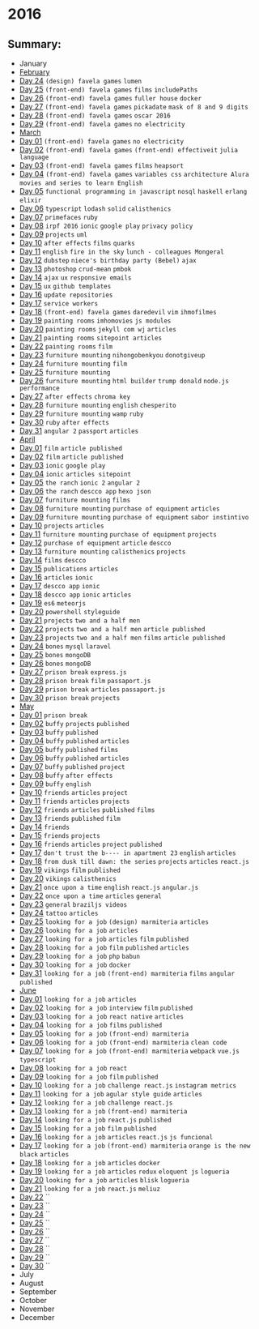# 2016

## Summary:
 - January
 - [February](feb/README.md)
  - [Day 24](feb/02-24-2016.md) `(design) favela games` `lumen`
  - [Day 25](feb/02-25-2016.md) `(front-end) favela games` `films` `includePaths`
  - [Day 26](feb/02-26-2016.md) `(front-end) favela games` `fuller house`  `docker` 
  - [Day 27](feb/02-27-2016.md) `(front-end) favela games` `pickadate` `mask of 8 and 9 digits`
  - [Day 28](feb/02-28-2016.md) `(front-end) favela games` `oscar 2016`
  - [Day 29](feb/02-29-2016.md) `(front-end) favela games` `no electricity`
 - [March](mar/README.md)
  - [Day 01](mar/03-01-2016.md) `(front-end) favela games` `no electricity`
  - [Day 02](mar/03-02-2016.md) `(front-end) favela games` `(front-end) effectiveit` `julia language`
  - [Day 03](mar/03-03-2016.md) `(front-end) favela games` `films` `heapsort`
  - [Day 04](mar/03-04-2016.md) `(front-end) favela games` `variables css` `architecture Alura` `movies and series to learn English`
  - [Day 05](mar/03-05-2016.md) `functional programming in javascript` `nosql` `haskell` `erlang` `elixir`
  - [Day 06](mar/03-06-2016.md) `typescript` `lodash` `solid` `calisthenics`
  - [Day 07](mar/03-07-2016.md) `primefaces` `ruby`
  - [Day 08](mar/03-08-2016.md) `irpf 2016` `ionic` `google play` `privacy policy`
  - [Day 09](mar/03-09-2016.md) `projects` `uml`
  - [Day 10](mar/03-10-2016.md) `after effects` `films` `quarks`
  - [Day 11](mar/03-11-2016.md) `english` `fire in the sky` `lunch - colleagues Mongeral`
  - [Day 12](mar/03-12-2016.md) `dubstep` `niece's birthday party (Bebel)` `ajax`
  - [Day 13](mar/03-13-2016.md) `photoshop` `crud-mean` `pmbok`
  - [Day 14](mar/03-14-2016.md) `ajax` `ux` `responsive emails`
  - [Day 15](mar/03-15-2016.md) `ux` `github templates`
  - [Day 16](mar/03-16-2016.md) `update repositories`
  - [Day 17](mar/03-17-2016.md) `service workers`
  - [Day 18](mar/03-18-2016.md) `(front-end) favela games` `daredevil` `vim` `ihmofilmes`
  - [Day 19](mar/03-19-2016.md) `painting rooms` `imhomovies` `js modules`
  - [Day 20](mar/03-20-2016.md) `painting rooms` `jekyll com wj` `articles`
  - [Day 21](mar/03-21-2016.md) `painting rooms` `sitepoint articles`
  - [Day 22](mar/03-22-2016.md) `painting rooms` `film`
  - [Day 23](mar/03-23-2016.md) `furniture mounting` `nihongobenkyou` `donotgiveup`
  - [Day 24](mar/03-24-2016.md) `furniture mounting` `film`
  - [Day 25](mar/03-25-2016.md) `furniture mounting`
  - [Day 26](mar/03-26-2016.md) `furniture mounting` `html builder` `trump donald` `node.js performance`
  - [Day 27](mar/03-27-2016.md) `after effects` `chroma key`
  - [Day 28](mar/03-28-2016.md) `furniture mounting` `english` `chesperito`
  - [Day 29](mar/03-29-2016.md) `furniture mounting` `wamp` `ruby`
  - [Day 30](mar/03-30-2016.md) `ruby` `after effects`
  - [Day 31](mar/03-31-2016.md) `angular 2` `passport` `articles`
 - [April](apr/README.md)
  - [Day 01](apr/04-01-2016.md) `film` `article published`
  - [Day 02](apr/04-02-2016.md) `film` `article published`
  - [Day 03](apr/04-03-2016.md) `ionic` `google play`
  - [Day 04](apr/04-04-2016.md) `ionic` `articles sitepoint`
  - [Day 05](apr/04-05-2016.md) `the ranch` `ionic 2` `angular 2`
  - [Day 06](apr/04-06-2016.md) `the ranch` `descco app` `hexo json`
  - [Day 07](apr/04-07-2016.md) `furniture mounting` `films`
  - [Day 08](apr/04-08-2016.md) `furniture mounting` `purchase of equipment` `articles`
  - [Day 09](apr/04-09-2016.md) `furniture mounting` `purchase of equipment` `sabor instintivo`
  - [Day 10](apr/04-10-2016.md) `projects` `articles`
  - [Day 11](apr/04-11-2016.md) `furniture mounting` `purchase of equipment` `projects`
  - [Day 12](apr/04-12-2016.md) `purchase of equipment` `article` `descco`
  - [Day 13](apr/04-13-2016.md) `furniture mounting` `calisthenics` `projects`
  - [Day 14](apr/04-14-2016.md) `films` `descco`
  - [Day 15](apr/04-15-2016.md) `publications` `articles`
  - [Day 16](apr/04-16-2016.md) `articles` `ionic`
  - [Day 17](apr/04-17-2016.md) `descco app` `ionic`
  - [Day 18](apr/04-18-2016.md) `descco app` `ionic` `articles`
  - [Day 19](apr/04-19-2016.md) `es6` `meteorjs`
  - [Day 20](apr/04-20-2016.md) `powershell` `styleguide`
  - [Day 21](apr/04-21-2016.md) `projects` `two and a half men`
  - [Day 22](apr/04-22-2016.md) `projects` `two and a half men` `article published`
  - [Day 23](apr/04-23-2016.md) `projects` `two and a half men` `films` `article published`
  - [Day 24](apr/04-24-2016.md) `bones` `mysql` `laravel`
  - [Day 25](apr/04-25-2016.md) `bones` `mongoDB`
  - [Day 26](apr/04-26-2016.md) `bones` `mongoDB`
  - [Day 27](apr/04-27-2016.md) `prison break` `express.js`
  - [Day 28](apr/04-28-2016.md) `prison break` `film` `passaport.js`
  - [Day 29](apr/04-29-2016.md) `prison break` `articles` `passaport.js`
  - [Day 30](apr/04-30-2016.md) `prison break` `projects`
 - [May](may/README.md)
  - [Day 01](may/05-01-2016.md) `prison break`
  - [Day 02](may/05-02-2016.md) `buffy` `projects` `published`
  - [Day 03](may/05-03-2016.md) `buffy` `published`
  - [Day 04](may/05-04-2016.md) `buffy` `published` `articles`
  - [Day 05](may/05-05-2016.md) `buffy` `published` `films`
  - [Day 06](may/05-06-2016.md) `buffy` `published` `articles`
  - [Day 07](may/05-07-2016.md) `buffy` `published` `project`
  - [Day 08](may/05-08-2016.md) `buffy` `after effects`
  - [Day 09](may/05-09-2016.md) `buffy` `english`
  - [Day 10](may/05-10-2016.md) `friends` `articles` `project`
  - [Day 11](may/05-11-2016.md) `friends` `articles` `projects`
  - [Day 12](may/05-12-2016.md) `friends` `articles` `published` `films`
  - [Day 13](may/05-13-2016.md) `friends` `published` `film`
  - [Day 14](may/05-14-2016.md) `friends`
  - [Day 15](may/05-15-2016.md) `friends` `projects`
  - [Day 16](may/05-16-2016.md) `friends` `articles` `project` `published`
  - [Day 17](may/05-17-2016.md) `don't trust the b---- in apartment 23` `english` `articles`
  - [Day 18](may/05-18-2016.md) `from dusk till dawn: the series` `projects` `articles` `react.js`
  - [Day 19](may/05-19-2016.md) `vikings` `film` `published`
  - [Day 20](may/05-20-2016.md) `vikings` `calisthenics`
  - [Day 21](may/05-21-2016.md) `once upon a time` `english` `react.js` `angular.js`
  - [Day 22](may/05-22-2016.md) `once upon a time` `articles` `general`
  - [Day 23](may/05-23-2016.md) `general` `braziljs videos`
  - [Day 24](may/05-24-2016.md) `tattoo` `articles`
  - [Day 25](may/05-25-2016.md) `looking for a job` `(design) marmiteria` `articles`
  - [Day 26](may/05-26-2016.md) `looking for a job` `articles`
  - [Day 27](may/05-27-2016.md) `looking for a job` `articles` `film` `published`
  - [Day 28](may/05-28-2016.md) `looking for a job` `film` `published` `articles`
  - [Day 29](may/05-29-2016.md) `looking for a job` `php` `babun`
  - [Day 30](may/05-30-2016.md) `looking for a job` `docker`
  - [Day 31](may/05-31-2016.md) `looking for a job` `(front-end) marmiteria` `films` `angular` `published`
 - [June](jun/README.md)
  - [Day 01](jun/06-01-2016.md) `looking for a job` `articles`
  - [Day 02](jun/06-02-2016.md) `looking for a job` `interview` `film` `published`
  - [Day 03](jun/06-03-2016.md) `looking for a job` `react native` `articles`
  - [Day 04](jun/06-04-2016.md) `looking for a job` `films` `published`
  - [Day 05](jun/06-05-2016.md) `looking for a job` `(front-end) marmiteria`
  - [Day 06](jun/06-06-2016.md) `looking for a job` `(front-end) marmiteria` `clean code`
  - [Day 07](jun/06-07-2016.md) `looking for a job` `(front-end) marmiteria` `webpack` `vue.js` `typescript`
  - [Day 08](jun/06-08-2016.md) `looking for a job` `react`
  - [Day 09](jun/06-09-2016.md) `looking for a job` `film` `published`
  - [Day 10](jun/06-10-2016.md) `looking for a job` `challenge react.js` `instagram metrics`
  - [Day 11](jun/06-11-2016.md) `looking for a job` `agular style guide` `articles`
  - [Day 12](jun/06-12-2016.md) `looking for a job` `challenge react.js`
  - [Day 13](jun/06-13-2016.md) `looking for a job` `(front-end) marmiteria`
  - [Day 14](jun/06-14-2016.md) `looking for a job` `react.js` `published`
  - [Day 15](jun/06-15-2016.md) `looking for a job` `film` `published`
  - [Day 16](jun/06-16-2016.md) `looking for a job` `articles` `react.js` `js funcional`
  - [Day 17](jun/06-17-2016.md) `looking for a job` `(front-end) marmiteria` `orange is the new black` `articles`
  - [Day 18](jun/06-18-2016.md) `looking for a job` `articles` `docker` 
  - [Day 19](jun/06-19-2016.md) `looking for a job` `articles` `redux` `eloquent js` `logueria`
  - [Day 20](jun/06-20-2016.md) `looking for a job` `articles` `blisk` `logueria`
  - [Day 21](jun/06-21-2016.md) `looking for a job` `react.js` `meliuz`
  - [Day 22](jun/06-22-2016.md) ``
  - [Day 23](jun/06-23-2016.md) ``
  - [Day 24](jun/06-24-2016.md) ``
  - [Day 25](jun/06-25-2016.md) ``
  - [Day 26](jun/06-26-2016.md) ``
  - [Day 27](jun/06-27-2016.md) ``
  - [Day 28](jun/06-28-2016.md) ``
  - [Day 29](jun/06-29-2016.md) ``
  - [Day 30](jun/06-30-2016.md) ``
 - July
 - August
 - September
 - October
 - November
 - December
